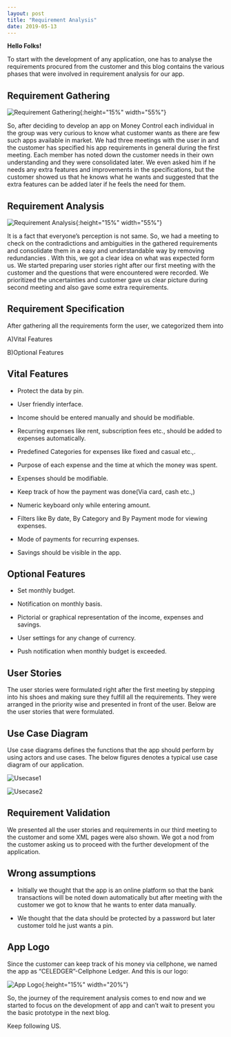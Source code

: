 ```yaml
---
layout: post
title: "Requirement Analysis"
date: 2019-05-13
---
```



**Hello Folks!** 

To start with the development of any application, one has to analyse the requirements procured from the customer and this blog contains the various phases that were involved in requirement analysis for our app. 


## Requirement Gathering

![Requirement Gathering]({{site.baseurl}}/images/RG3.png "RG3"){:height="15%" width="55%"}

So, after deciding to develop an app on Money Control each individual in the group was very curious to know what customer wants as there are few such apps available in market. We had three meetings with the user in and the customer has specified his app requirements in general during the first meeting. Each member has noted down the customer needs in their own understanding and they were consolidated later. We even asked him if he needs any extra features and improvements in the specifications, but the customer showed us that he knows what he wants and suggested that the extra features can be added later if he feels the need for them.


## Requirement Analysis

![Requirement Analysis]({{site.baseurl}}/images/RA2.jpg "RA2"){:height="15%" width="55%"}

It is a fact that everyone’s perception is not same. So, we had a meeting to check on the contradictions and ambiguities in the gathered requirements and consolidate them in a easy and understandable way by removing redundancies . With this, we got a clear idea on what was expected form us. We started preparing user stories right after our first meeting with the customer and the questions that were encountered were recorded. We prioritized the uncertainties and customer gave us clear picture during second meeting and also gave some extra requirements.


## Requirement Specification

After gathering all the requirements form the user, we categorized them into 

A)Vital Features

B)Optional Features

## Vital Features

* Protect the data by pin.

* User friendly interface.

* Income should be entered manually and should be modifiable.

* Recurring expenses like rent, subscription fees etc., should be added to expenses automatically.

* Predefined Categories for expenses like fixed and casual etc.,.

* Purpose of each expense and the time at which the money was spent.

* Expenses should be modifiable.

* Keep track of how the payment was done(Via card, cash etc.,)

* Numeric keyboard only while entering amount.

* Filters like By date, By Category and By Payment mode for viewing expenses.

* Mode of payments for recurring expenses.

* Savings should be visible in the app.

## Optional Features

* Set monthly budget.

* Notification on monthly basis.

* Pictorial or graphical representation of the income, expenses and savings.

* User settings for any change of currency.

* Push notification when monthly budget is exceeded.

## User Stories

The user stories were formulated right after the first meeting by stepping into his shoes and making sure they fulfill all the requirements. They were arranged in the priority wise and presented in front of the user. Below are the user stories that were formulated.


## Use Case Diagram  

Use case diagrams defines the functions that the app should perform by using actors and use cases. The below figures denotes a typical use case diagram of our application.


![Usecase1]({{site.baseurl}}/images/Usecase1.jpeg "USer Case diagram")

![Usecase2]({{site.baseurl}}/images/Usecase2.jpeg "USer Case diagram expenses")

## Requirement Validation

We presented all the user stories and requirements in our third meeting to the customer and some XML pages were also shown. We got a nod from the customer asking us to proceed with the further development of the application.

## Wrong assumptions

* Initially we thought that the app is an online platform so that the bank transactions will be noted down automatically but after meeting with the customer we got to know that he wants to enter data manually.

* We thought that the data should be protected by a password but later customer told he just wants a pin.

## App Logo

Since the customer can keep track of his money via cellphone, we named the app as “CELEDGER”-Cellphone Ledger. And this is our logo:

![App Logo]({{site.baseurl}}/images/Logo.png "App Logo"){:height="15%" width="20%"}


So, the journey of the requirement analysis comes to end now and we started to focus on the development of app and can’t wait to present you the basic prototype in the next blog. 

Keep following US.
